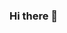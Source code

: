 ### Hi there 👋

<!--
**meshbound/meshbound** is a ✨ _special_ ✨ repository because its `README.md` (this file) appears on your GitHub profile.

[![Meshbound's github stats](https://github-readme-stats.vercel.app/api?username=meshbound)](https://github.com/anuraghazra/github-readme-stats)

Here are some ideas to get you started:

- 🔭 I’m currently working on ...
- 🌱 I’m currently learning ...
- 👯 I’m looking to collaborate on ...
- 🤔 I’m looking for help with ...
- 💬 Ask me about ...
- 📫 How to reach me: ...
- 😄 Pronouns: ...
- ⚡ Fun fact: ...
-->
